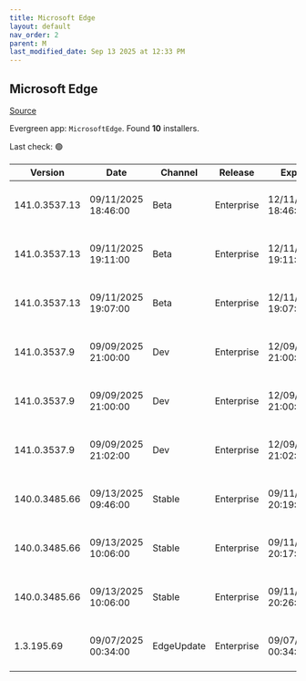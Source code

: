 ```yaml
---
title: Microsoft Edge
layout: default
nav_order: 2
parent: M
last_modified_date: Sep 13 2025 at 12:33 PM
---
```


## Microsoft Edge

[Source](https://www.microsoft.com/edge)

Evergreen app: `MicrosoftEdge`. Found **10** installers.

Last check: 🟢

| Version       | Date                | Channel    | Release    | Expiry              | SHA256                                                           | Size   | Architecture | Type | URI                                                                                                                                                                                                                                                                                                                      |
| ------------- | ------------------- | ---------- | ---------- | ------------------- | ---------------------------------------------------------------- | ------ | ------------ | ---- | ------------------------------------------------------------------------------------------------------------------------------------------------------------------------------------------------------------------------------------------------------------------------------------------------------------------------ |
| 141.0.3537.13 | 09/11/2025 18:46:00 | Beta       | Enterprise | 12/11/2025 18:46:00 | C30F0D1E54474FE09980E62A67BA33D61FF20BACF8EF8C7AF8EAF345773F8B4B | 188.08 | arm64        | msi  | [https://msedge.sf.dl.delivery.mp.microsoft.com/filestreamingservice/files/00819897-3577-4ea5-847d-5f481f06ff9d/MicrosoftEdgeBetaEnterpriseARM64.msi](https://msedge.sf.dl.delivery.mp.microsoft.com/filestreamingservice/files/00819897-3577-4ea5-847d-5f481f06ff9d/MicrosoftEdgeBetaEnterpriseARM64.msi)               |
| 141.0.3537.13 | 09/11/2025 19:11:00 | Beta       | Enterprise | 12/11/2025 19:11:00 | 3FD127A70966E9442AA6F2BEEF9CE5AAE0EE55EEE6ADE0C702285058C3E1902A | 183.52 | x64          | msi  | [https://msedge.sf.dl.delivery.mp.microsoft.com/filestreamingservice/files/62cb5dce-f80c-40c1-bcac-3d48b6be9a60/MicrosoftEdgeBetaEnterpriseX64.msi](https://msedge.sf.dl.delivery.mp.microsoft.com/filestreamingservice/files/62cb5dce-f80c-40c1-bcac-3d48b6be9a60/MicrosoftEdgeBetaEnterpriseX64.msi)                   |
| 141.0.3537.13 | 09/11/2025 19:07:00 | Beta       | Enterprise | 12/11/2025 19:07:00 | F8D72C0CF8AE3AC429A32E35D647FF0D859E8C74327B8E6D0BAEB1D39A01CFCB | 163.25 | x86          | msi  | [https://msedge.sf.dl.delivery.mp.microsoft.com/filestreamingservice/files/c3987e58-36e2-440f-915c-9205e0d76241/MicrosoftEdgeBetaEnterpriseX86.msi](https://msedge.sf.dl.delivery.mp.microsoft.com/filestreamingservice/files/c3987e58-36e2-440f-915c-9205e0d76241/MicrosoftEdgeBetaEnterpriseX86.msi)                   |
| 141.0.3537.9  | 09/09/2025 21:00:00 | Dev        | Enterprise | 12/09/2025 21:00:00 | 9BA74F3CC07E8EE21A497FB9BF35E6355C30E3DDB40557101C701023F8B32A12 | 188.16 | arm64        | msi  | [https://msedge.sf.dl.delivery.mp.microsoft.com/filestreamingservice/files/bcd5195f-b5ab-48fb-9b17-8edcc94d302b/MicrosoftEdgeDevEnterpriseARM64.msi](https://msedge.sf.dl.delivery.mp.microsoft.com/filestreamingservice/files/bcd5195f-b5ab-48fb-9b17-8edcc94d302b/MicrosoftEdgeDevEnterpriseARM64.msi)                 |
| 141.0.3537.9  | 09/09/2025 21:00:00 | Dev        | Enterprise | 12/09/2025 21:00:00 | A8441BD10DB0F242C35078365D0BF951812721AB87488824A30DBE7E8FC81B5F | 183.56 | x64          | msi  | [https://msedge.sf.dl.delivery.mp.microsoft.com/filestreamingservice/files/3c0633fd-99ef-4fc6-9335-86efd1e289b4/MicrosoftEdgeDevEnterpriseX64.msi](https://msedge.sf.dl.delivery.mp.microsoft.com/filestreamingservice/files/3c0633fd-99ef-4fc6-9335-86efd1e289b4/MicrosoftEdgeDevEnterpriseX64.msi)                     |
| 141.0.3537.9  | 09/09/2025 21:02:00 | Dev        | Enterprise | 12/09/2025 21:02:00 | A173F469E38146C0A6DC7471BFA6F5D68E0C233241E8A81F68396C43B8A27523 | 163.26 | x86          | msi  | [https://msedge.sf.dl.delivery.mp.microsoft.com/filestreamingservice/files/a297733f-9c26-4015-a0fc-0f824c4d6a0c/MicrosoftEdgeDevEnterpriseX86.msi](https://msedge.sf.dl.delivery.mp.microsoft.com/filestreamingservice/files/a297733f-9c26-4015-a0fc-0f824c4d6a0c/MicrosoftEdgeDevEnterpriseX86.msi)                     |
| 140.0.3485.66 | 09/13/2025 09:46:00 | Stable     | Enterprise | 09/11/2026 20:19:00 | 97850759E7EB46C738D454E0656E8244D5E1B3807257AF427964CC16D66D5F4A | 188.14 | arm64        | msi  | [https://msedge.sf.dl.delivery.mp.microsoft.com/filestreamingservice/files/1429c41c-e1dd-4389-b63a-8e85abc611ba/MicrosoftEdgeEnterpriseARM64.msi](https://msedge.sf.dl.delivery.mp.microsoft.com/filestreamingservice/files/1429c41c-e1dd-4389-b63a-8e85abc611ba/MicrosoftEdgeEnterpriseARM64.msi)                       |
| 140.0.3485.66 | 09/13/2025 10:06:00 | Stable     | Enterprise | 09/11/2026 20:17:00 | 61D2E524EFC3EC58808BF634B8A73E529A25DAAA213FB3DF44DF87F0C2CFFA42 | 183.12 | x64          | msi  | [https://msedge.sf.dl.delivery.mp.microsoft.com/filestreamingservice/files/9a2bd388-8ae9-4e9f-a74b-f201d607d9e1/MicrosoftEdgeEnterpriseX64.msi](https://msedge.sf.dl.delivery.mp.microsoft.com/filestreamingservice/files/9a2bd388-8ae9-4e9f-a74b-f201d607d9e1/MicrosoftEdgeEnterpriseX64.msi)                           |
| 140.0.3485.66 | 09/13/2025 10:06:00 | Stable     | Enterprise | 09/11/2026 20:26:00 | 554A7F4D6615DFA01447B8B7D8078D44C1B2929F74376CB901DF231F092BD503 | 164.06 | x86          | msi  | [https://msedge.sf.dl.delivery.mp.microsoft.com/filestreamingservice/files/497e6d44-fd2c-406c-9eac-e296fec2770d/MicrosoftEdgeEnterpriseX86.msi](https://msedge.sf.dl.delivery.mp.microsoft.com/filestreamingservice/files/497e6d44-fd2c-406c-9eac-e296fec2770d/MicrosoftEdgeEnterpriseX86.msi)                           |
| 1.3.195.69    | 09/07/2025 00:34:00 | EdgeUpdate | Enterprise | 09/07/2026 00:34:00 | 164639C304E81B946DFB567F0316C6585DCE40E47959952003F8083ADE65892F | 1.57   | x86          | exe  | [https://msedge.sf.dl.delivery.mp.microsoft.com/filestreamingservice/files/9de22b06-9ede-47b8-ac34-8d33d3cd7862/MicrosoftEdgeUpdateSetup_X86_1.3.195.69.exe](https://msedge.sf.dl.delivery.mp.microsoft.com/filestreamingservice/files/9de22b06-9ede-47b8-ac34-8d33d3cd7862/MicrosoftEdgeUpdateSetup_X86_1.3.195.69.exe) |

